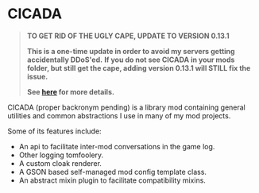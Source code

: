 # CICADA

> **TO GET RID OF THE UGLY CAPE, UPDATE TO VERSION 0.13.1**
>
> **This is a one-time update in order to avoid my servers getting accidentally DDoS'ed.**
> **If you do not see CICADA in your mods folder, but still get the cape, adding version 0.13.1 will STILL fix the issue.**
>
> **See [here](https://github.com/enjarai/cicada-lib/issues/12#issuecomment-3048238399) for more details.**

CICADA (proper backronym pending) is a library mod containing 
general utilities and common abstractions I use in many of my mod projects.

Some of its features include:

- An api to facilitate inter-mod conversations in the game log.
- Other logging tomfoolery.
- A custom cloak renderer.
- A GSON based self-managed mod config template class.
- An abstract mixin plugin to facilitate compatibility mixins.
